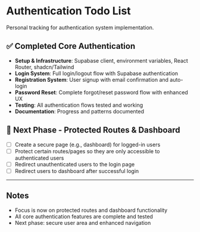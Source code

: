 # Authentication Todo List

Personal tracking for authentication system implementation.

## ✅ Completed Core Authentication

- **Setup & Infrastructure**: Supabase client, environment variables, React Router, shadcn/Tailwind
- **Login System**: Full login/logout flow with Supabase authentication
- **Registration System**: User signup with email confirmation and auto-login
- **Password Reset**: Complete forgot/reset password flow with enhanced UX
- **Testing**: All authentication flows tested and working
- **Documentation**: Progress and patterns documented

## 🎯 Next Phase - Protected Routes & Dashboard

- [ ] Create a secure page (e.g., dashboard) for logged-in users
- [ ] Protect certain routes/pages so they are only accessible to authenticated users
- [ ] Redirect unauthenticated users to the login page
- [ ] Redirect users to dashboard after successful login

---

## Notes

- Focus is now on protected routes and dashboard functionality
- All core authentication features are complete and tested
- Next phase: secure user area and enhanced navigation
